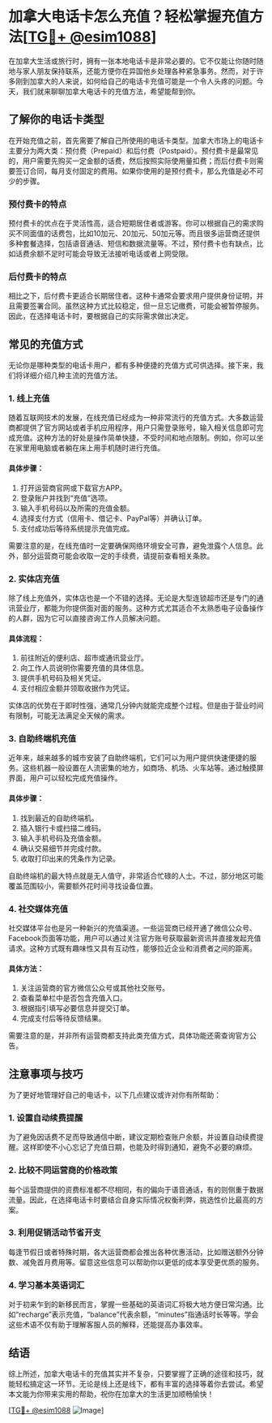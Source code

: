 # 加拿大电话卡怎么充值？轻松掌握充值方法[[TG💪+ @esim1088](https://t.me/s/esim1088)]

在加拿大生活或旅行时，拥有一张本地电话卡是非常必要的。它不仅能让你随时随地与家人朋友保持联系，还能方便你在异国他乡处理各种紧急事务。然而，对于许多刚到加拿大的人来说，如何给自己的电话卡充值可能是一个令人头疼的问题。今天，我们就来聊聊加拿大电话卡的充值方法，希望能帮到你。

## 了解你的电话卡类型

在开始充值之前，首先需要了解自己所使用的电话卡类型。加拿大市场上的电话卡主要分为两大类：预付费（Prepaid）和后付费（Postpaid）。预付费卡是最常见的，用户需要先购买一定金额的话费，然后按照实际使用量扣费；而后付费卡则需要签订合同，每月支付固定的费用。如果你使用的是预付费卡，那么充值是必不可少的步骤。

### 预付费卡的特点

预付费卡的优点在于灵活性高，适合短期居住者或游客。你可以根据自己的需求购买不同面值的话费包，比如10加元、20加元、50加元等。而且很多运营商还提供多种套餐选择，包括语音通话、短信和数据流量等。不过，预付费卡也有缺点，比如话费余额不足时可能会导致无法接听电话或者上网受限。

### 后付费卡的特点

相比之下，后付费卡更适合长期居住者。这种卡通常会要求用户提供身份证明，并且需要签署合同。虽然这种方式比较稳定，但一旦忘记缴费，可能会被暂停服务。因此，在选择电话卡时，要根据自己的实际需求做出决定。

## 常见的充值方式

无论你是哪种类型的电话卡用户，都有多种便捷的充值方式可供选择。接下来，我们将详细介绍几种主流的充值方法。

### 1. 线上充值

随着互联网技术的发展，在线充值已经成为一种非常流行的充值方式。大多数运营商都提供了官方网站或者手机应用程序，用户只需登录账号，输入相关信息即可完成充值。这种方法的好处是操作简单快捷，不受时间和地点限制。例如，你可以坐在家里用电脑或者躺在床上用手机随时进行充值。

#### 具体步骤：
1. 打开运营商官网或下载官方APP。
2. 登录账户并找到“充值”选项。
3. 输入手机号码以及所需的充值金额。
4. 选择支付方式（信用卡、借记卡、PayPal等）并确认订单。
5. 支付成功后等待系统提示充值完成。

需要注意的是，在线充值时一定要确保网络环境安全可靠，避免泄露个人信息。此外，部分运营商可能会收取一定的手续费，请提前查看相关条款。

### 2. 实体店充值

除了线上充值外，实体店也是一个不错的选择。无论是大型连锁超市还是专门的通讯营业厅，都能为你提供面对面的服务。这种方式尤其适合不太熟悉电子设备操作的人群，因为它可以直接咨询工作人员解决问题。

#### 具体流程：
1. 前往附近的便利店、超市或通讯营业厅。
2. 向工作人员说明你需要充值的具体信息。
3. 提供手机号码及相关凭证。
4. 支付相应金额并领取收据作为凭证。

实体店的优势在于即时性强，通常几分钟内就能完成整个过程。但是由于营业时间有限制，可能无法满足全天候的需求。

### 3. 自助终端机充值

近年来，越来越多的城市安装了自助终端机，它们可以为用户提供快速便捷的服务。这些机器一般设置在人流密集的地方，如商场、机场、火车站等。通过触摸屏界面，用户可以轻松完成充值操作。

#### 具体步骤：
1. 找到最近的自助终端机。
2. 插入银行卡或扫描二维码。
3. 输入手机号码及充值金额。
4. 确认交易细节并完成付款。
5. 收取打印出来的凭条作为记录。

自助终端机的最大特点就是无人值守，非常适合忙碌的人士。不过，部分地区可能覆盖范围较小，需要额外花时间寻找设备位置。

### 4. 社交媒体充值

社交媒体平台也是另一种新兴的充值渠道。一些运营商已经开通了微信公众号、Facebook页面等功能，用户可以通过关注官方账号获取最新资讯并直接发起充值请求。这种方式既有趣味性又具有互动性，能够拉近企业和消费者之间的距离。

#### 具体方法：
1. 关注运营商的官方微信公众号或其他社交账号。
2. 查看菜单栏中是否包含充值入口。
3. 根据指引填写必要信息并提交订单。
4. 完成支付后等待反馈结果。

需要注意的是，并非所有运营商都支持此类充值方式，具体功能还需查询官方公告。

## 注意事项与技巧

为了更好地管理好自己的电话卡，以下几点建议或许对你有所帮助：

### 1. 设置自动续费提醒

为了避免因话费不足而导致通信中断，建议定期检查账户余额，并设置自动续费提醒。这样即使不小心忘记了充值日期，也能及时得到通知，避免不必要的麻烦。

### 2. 比较不同运营商的价格政策

每个运营商提供的资费标准都不尽相同，有的偏向于语音通话，有的则侧重于数据流量。因此，在选择电话卡时要结合自身实际情况权衡利弊，挑选性价比最高的方案。

### 3. 利用促销活动节省开支

每逢节假日或者特殊时期，各大运营商都会推出各种优惠活动，比如赠送额外分钟数、减免首月费用等。留意这些信息可以帮助你以更低的成本享受更优质的服务。

### 4. 学习基本英语词汇

对于初来乍到的新移民而言，掌握一些基础的英语词汇将极大地方便日常沟通。比如“recharge”表示充值，“balance”代表余额，“minutes”指通话时长等等。学会这些术语不仅有助于理解客服人员的解释，还能提高办事效率。

## 结语

综上所述，加拿大电话卡的充值其实并不复杂，只要掌握了正确的途径和技巧，就能轻松搞定这一环节。无论是线上还是线下，都有丰富的选择等着你去尝试。希望本文能为你带来实用的帮助，祝你在加拿大的生活更加顺畅愉快！

[[TG💪+ @esim1088](https://t.me/s/esim1088) ![Image](https://i.postimg.cc/4NQfJmqS/Snipaste-2025-05-13-00-14-12.png)]